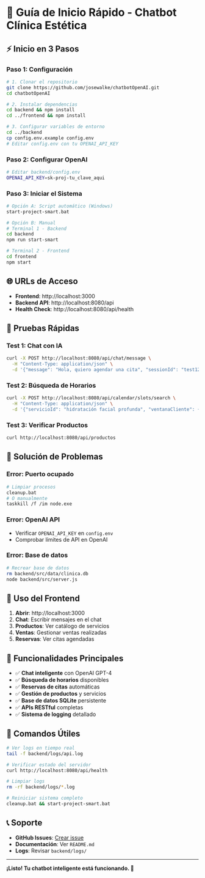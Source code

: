 # 🚀 Guía de Inicio Rápido - Chatbot Clínica Estética

## ⚡ Inicio en 3 Pasos

### **Paso 1: Configuración**
```bash
# 1. Clonar el repositorio
git clone https://github.com/josewalke/chatbotOpenAI.git
cd chatbotOpenAI

# 2. Instalar dependencias
cd backend && npm install
cd ../frontend && npm install

# 3. Configurar variables de entorno
cd ../backend
cp config.env.example config.env
# Editar config.env con tu OPENAI_API_KEY
```

### **Paso 2: Configurar OpenAI**
```bash
# Editar backend/config.env
OPENAI_API_KEY=sk-proj-tu_clave_aqui
```

### **Paso 3: Iniciar el Sistema**
```bash
# Opción A: Script automático (Windows)
start-project-smart.bat

# Opción B: Manual
# Terminal 1 - Backend
cd backend
npm run start-smart

# Terminal 2 - Frontend  
cd frontend
npm start
```

## 🌐 URLs de Acceso

- **Frontend**: http://localhost:3000
- **Backend API**: http://localhost:8080/api
- **Health Check**: http://localhost:8080/api/health

## 🧪 Pruebas Rápidas

### **Test 1: Chat con IA**
```bash
curl -X POST http://localhost:8080/api/chat/message \
  -H "Content-Type: application/json" \
  -d '{"message": "Hola, quiero agendar una cita", "sessionId": "test123"}'
```

### **Test 2: Búsqueda de Horarios**
```bash
curl -X POST http://localhost:8080/api/calendar/slots/search \
  -H "Content-Type: application/json" \
  -d '{"servicioId": "hidratación facial profunda", "ventanaCliente": {"desde": "2025-09-09", "hasta": "2025-09-15", "franjas": ["mañana"]}}'
```

### **Test 3: Verificar Productos**
```bash
curl http://localhost:8080/api/productos
```

## 🚨 Solución de Problemas

### **Error: Puerto ocupado**
```bash
# Limpiar procesos
cleanup.bat
# O manualmente
taskkill /f /im node.exe
```

### **Error: OpenAI API**
- Verificar `OPENAI_API_KEY` en `config.env`
- Comprobar límites de API en OpenAI

### **Error: Base de datos**
```bash
# Recrear base de datos
rm backend/src/data/clinica.db
node backend/src/server.js
```

## 📱 Uso del Frontend

1. **Abrir**: http://localhost:3000
2. **Chat**: Escribir mensajes en el chat
3. **Productos**: Ver catálogo de servicios
4. **Ventas**: Gestionar ventas realizadas
5. **Reservas**: Ver citas agendadas

## 🎯 Funcionalidades Principales

- ✅ **Chat inteligente** con OpenAI GPT-4
- ✅ **Búsqueda de horarios** disponibles
- ✅ **Reservas de citas** automáticas
- ✅ **Gestión de productos** y servicios
- ✅ **Base de datos SQLite** persistente
- ✅ **APIs RESTful** completas
- ✅ **Sistema de logging** detallado

## 🔧 Comandos Útiles

```bash
# Ver logs en tiempo real
tail -f backend/logs/api.log

# Verificar estado del servidor
curl http://localhost:8080/api/health

# Limpiar logs
rm -rf backend/logs/*.log

# Reiniciar sistema completo
cleanup.bat && start-project-smart.bat
```

## 📞 Soporte

- **GitHub Issues**: [Crear issue](https://github.com/josewalke/chatbotOpenAI/issues)
- **Documentación**: Ver `README.md`
- **Logs**: Revisar `backend/logs/`

---

**¡Listo! Tu chatbot inteligente está funcionando. 🎉**
